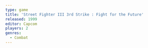 ```yaml
---
type: game
title: 'Street Fighter III 3rd Strike : Fight for the Future'
released: 1999
editor: Capcom
players: 2
genres:
  - Combat
---
```

